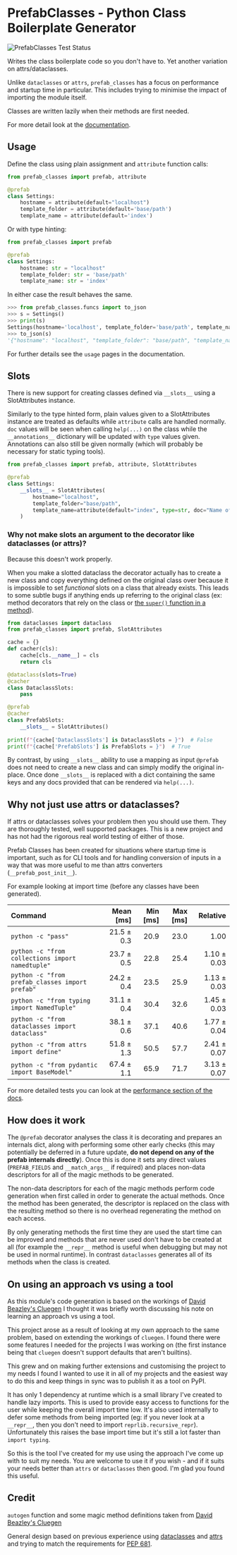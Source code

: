 # PrefabClasses - Python Class Boilerplate Generator  #
![PrefabClasses Test Status](https://github.com/DavidCEllis/PrefabClasses/actions/workflows/auto_test.yml/badge.svg?branch=main)

Writes the class boilerplate code so you don't have to. 
Yet another variation on attrs/dataclasses.

Unlike `dataclasses` or `attrs`, `prefab_classes` has a
focus on performance and startup time in particular.
This includes trying to minimise the impact of importing
the module itself.

Classes are written lazily when their methods are first needed.

For more detail look at the [documentation](https://prefabclasses.readthedocs.io).

## Usage ##

Define the class using plain assignment and `attribute` function calls:

```python
from prefab_classes import prefab, attribute

@prefab
class Settings:
    hostname = attribute(default="localhost")
    template_folder = attribute(default='base/path')
    template_name = attribute(default='index')
```

Or with type hinting:

```python
from prefab_classes import prefab

@prefab
class Settings:
    hostname: str = "localhost"
    template_folder: str = 'base/path'
    template_name: str = 'index'
```

In either case the result behaves the same.

```python
>>> from prefab_classes.funcs import to_json
>>> s = Settings()
>>> print(s)
Settings(hostname='localhost', template_folder='base/path', template_name='index')
>>> to_json(s)
'{"hostname": "localhost", "template_folder": "base/path", "template_name": "index"}'
```

For further details see the `usage` pages in the documentation.

## Slots ##

There is new support for creating classes defined via `__slots__` using a SlotAttributes instance.

Similarly to the type hinted form, plain values given to a SlotAttributes instance are treated as defaults
while `attribute` calls are handled normally. `doc` values will be seen when calling `help(...)` on the class
while the `__annotations__` dictionary will be updated with `type` values given. Annotations can also still
be given normally (which will probably be necessary for static typing tools).

```python
from prefab_classes import prefab, attribute, SlotAttributes

@prefab
class Settings:
    __slots__ = SlotAttributes(
        hostname="localhost",
        template_folder="base/path",
        template_name=attribute(default="index", type=str, doc="Name of the template"),
    )
```

### Why not make slots an argument to the decorator like dataclasses (or attrs)? ###

Because this doesn't work properly.

When you make a slotted dataclass the decorator actually has to create a new class and copy everything defined
on the original class over because it is impossible to set *functional* slots on a class that already exists.
This leads to some subtle bugs if anything ends up referring to the original class
(ex: method decorators that rely on the class or [the `super()` function in a method](https://github.com/python/cpython/pull/111538)).

```python
from dataclasses import dataclass
from prefab_classes import prefab, SlotAttributes

cache = {}
def cacher(cls):
    cache[cls.__name__] = cls
    return cls

@dataclass(slots=True)
@cacher
class DataclassSlots:
    pass

@prefab
@cacher
class PrefabSlots:
    __slots__ = SlotAttributes()
    
print(f"{cache['DataclassSlots'] is DataclassSlots = }")  # False
print(f"{cache['PrefabSlots'] is PrefabSlots = }")  # True
```

By contrast, by using `__slots__` ability to use a mapping as input `@prefab` does not need to create a new
class and can simply modify the original in-place. Once done `__slots__` is replaced with a dict containing
the same keys and any docs provided that can be rendered via `help(...)`.

## Why not just use attrs or dataclasses? ##

If attrs or dataclasses solves your problem then you should use them.
They are thoroughly tested, well supported packages. This is a new
project and has not had the rigorous real world testing of either
of those.

Prefab Classes has been created for situations where startup time is important, 
such as for CLI tools and for handling conversion of inputs in a way that
was more useful to me than attrs converters (`__prefab_post_init__`).

For example looking at import time (before any classes have been generated).

| Command | Mean [ms] | Min [ms] | Max [ms] | Relative |
|:---|---:|---:|---:|---:|
| `python -c "pass"` | 21.5 ± 0.3 | 20.9 | 23.0 | 1.00 |
| `python -c "from collections import namedtuple"` | 23.7 ± 0.5 | 22.8 | 25.4 | 1.10 ± 0.03 |
| `python -c "from prefab_classes import prefab"` | 24.2 ± 0.4 | 23.5 | 25.9 | 1.13 ± 0.03 |
| `python -c "from typing import NamedTuple"` | 31.1 ± 0.4 | 30.4 | 32.6 | 1.45 ± 0.03 |
| `python -c "from dataclasses import dataclass"` | 38.1 ± 0.6 | 37.1 | 40.6 | 1.77 ± 0.04 |
| `python -c "from attrs import define"` | 51.8 ± 1.3 | 50.5 | 57.7 | 2.41 ± 0.07 |
| `python -c "from pydantic import BaseModel"` | 67.4 ± 1.1 | 65.9 | 71.7 | 3.13 ± 0.07 |


For more detailed tests you can look at the
[performance section of the docs](https://prefabclasses.readthedocs.io/en/latest/extra/performance_tests.html).

## How does it work ##

The `@prefab` decorator analyses the class it is decorating and prepares an internals dict, along
with performing some other early checks (this may potentially be deferred in a future update,
**do not depend on any of the prefab internals directly**). Once this is done it sets any direct
values (`PREFAB_FIELDS` and `__match_args__` if required) and places non-data descriptors for
all of the magic methods to be generated.

The non-data descriptors for each of the magic methods perform code generation when first called
in order to generate the actual methods. Once the method has been generated, the descriptor is 
replaced on the class with the resulting method so there is no overhead regenerating the method
on each access. 

By only generating methods the first time they are used the start time can be
improved and methods that are never used don't have to be created at all (for example the 
`__repr__` method is useful when debugging but may not be used in normal runtime). In contrast
`dataclasses` generates all of its methods when the class is created.

## On using an approach vs using a tool ##

As this module's code generation is based on the workings of [David Beazley's Cluegen](https://github.com/dabeaz/cluegen)
I thought it was briefly worth discussing his note on learning an approach vs using a tool.

This project arose as a result of looking at my own approach to the same problem, based on
extending the workings of `cluegen`. I found there were some features I needed for 
the projects I was working on (the first instance being that `cluegen` doesn't support 
defaults that aren't builtins). 

This grew and on making further extensions and customising the project to my needs I found 
I wanted to use it in all of my projects and the easiest way to do this and keep things 
in sync was to publish it as a tool on PyPI.

It has only 1 dependency at runtime which is a small library I've created to handle lazy 
imports. This is used to provide easy access to functions for the user while keeping the
overall import time low. It's also used internally to defer some methods from being imported
(eg: if you never look at a `__repr__`, then you don't need to import `reprlib.recursive_repr`).
Unfortunately this raises the base import time but it's still a lot faster than `import typing`.

So this is the tool I've created for my use using the approach I've come up with to suit my needs.
You are welcome to use it if you wish - and if it suits your needs better than `attrs` or 
`dataclasses` then good. I'm glad you found this useful.

## Credit ##

`autogen` function and some magic method definitions taken from 
[David Beazley's Cluegen](https://github.com/dabeaz/cluegen)

General design based on previous experience using
[dataclasses](https://docs.python.org/3/library/dataclasses.html)
and [attrs](https://www.attrs.org/en/stable/) and trying to match the 
requirements for [PEP 681](https://peps.python.org/pep-0681/).
